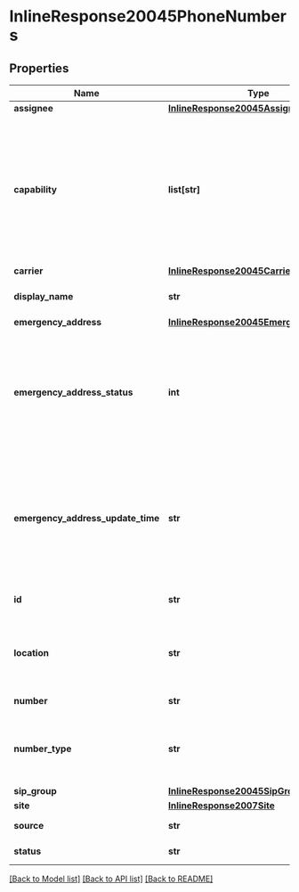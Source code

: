 # InlineResponse20045PhoneNumbers

## Properties
Name | Type | Description | Notes
------------ | ------------- | ------------- | -------------
**assignee** | [**InlineResponse20045Assignee**](InlineResponse20045Assignee.md) |  | [optional] 
**capability** | **list[str]** | The capability for the phone number, whether it can take incoming calls, make outgoing calls, or both. Values include &#x60;incoming&#x60;, &#x60;outgoing&#x60;, or both of these values. | [optional] 
**carrier** | [**InlineResponse20045Carrier**](InlineResponse20045Carrier.md) |  | [optional] 
**display_name** | **str** | The display name for the phone number. | [optional] 
**emergency_address** | [**InlineResponse20045EmergencyAddress**](InlineResponse20045EmergencyAddress.md) |  | [optional] 
**emergency_address_status** | **int** | Displayed when the &#x60;type&#x60; request parameter is &#x60;byoc&#x60;. The emergency address status: &#x60;1&#x60;-carrier update required, &#x60;2&#x60;-confirmed | [optional] 
**emergency_address_update_time** | **str** | Displayed when the &#x60;type&#x60; request parameter is &#x60;byoc&#x60;. The time of emergency address info update (format: &#x27;yyyy-MM-ddThh:dd:ssZ&#x27;). | [optional] 
**id** | **str** | Unique Identifier of the Phone Number. | [optional] 
**location** | **str** | Location (city, state and country) where the Phone number is assigned. | [optional] 
**number** | **str** | Phone number in E164 format. | [optional] 
**number_type** | **str** | The type of number. Values can be one of the following:&lt;br&gt; &#x60;toll&#x60;, &#x60;tollfree&#x60; | [optional] 
**sip_group** | [**InlineResponse20045SipGroup**](InlineResponse20045SipGroup.md) |  | [optional] 
**site** | [**InlineResponse2007Site**](InlineResponse2007Site.md) |  | [optional] 
**source** | **str** | Source of phone number. | [optional] 
**status** | **str** | Status of the number. | [optional] 

[[Back to Model list]](../README.md#documentation-for-models) [[Back to API list]](../README.md#documentation-for-api-endpoints) [[Back to README]](../README.md)


